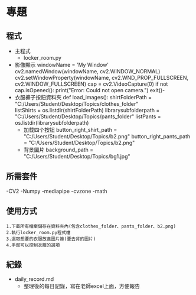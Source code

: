# 專題
## 程式
 - 主程式
   - locker_room.py
 - 影像顯示
    windowName = 'My Window'
    cv2.namedWindow(windowName, cv2.WINDOW_NORMAL)
    cv2.setWindowProperty(windowName, cv2.WND_PROP_FULLSCREEN, cv2.WINDOW_FULLSCREEN)
    cap = cv2.VideoCapture(0)
    if not cap.isOpened():
    print("Error: Could not open camera.")
    exit()-
 - 衣服褲子按鈕資料夾
      def load_images():
      shirtFolderPath = "C:/Users/Student/Desktop/Topics/clothes_folder"  
      listShirts = os.listdir(shirtFolderPath)
      librarysubfolderpath = "C:/Users/Student/Desktop/Topics/pants_folder" 
      listPants = os.listdir(librarysubfolderpath)
   - 加载四个按钮
      button_right_shirt_path = "C:/Users/Student/Desktop/Topics/b2.png"
      button_right_pants_path = "C:/Users/Student/Desktop/Topics/b2.png"
    - 背景圖片
        background_path = "C:/Users/Student/Desktop/Topics/bg1.jpg"
## 所需套件
  -CV2
  -Numpy
  -mediapipe
  -cvzone
  -math
## 使用方式
    1.下載所有檔案儲存在資料夾內(包含clothes_folder、pants_folder、b2.png)
    2.執行locker_room.py程式檔
    3.選取想要的衣服放進圖片褲(要去背的圖片)
    4.手部可以控制衣服的選項
## 紀錄
 - daily_record.md
   - 整理後的每日記錄，寫在老師excel上面，方便報告
    
  
   
   
